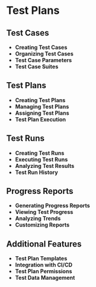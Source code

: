 # Test Plans

## Test Cases
- **Creating Test Cases**
- **Organizing Test Cases**
- **Test Case Parameters**
- **Test Case Suites**

## Test Plans
- **Creating Test Plans**
- **Managing Test Plans**
- **Assigning Test Plans**
- **Test Plan Execution**

## Test Runs
- **Creating Test Runs**
- **Executing Test Runs**
- **Analyzing Test Results**
- **Test Run History**

## Progress Reports
- **Generating Progress Reports**
- **Viewing Test Progress**
- **Analyzing Trends**
- **Customizing Reports**

## Additional Features
- **Test Plan Templates**
- **Integration with CI/CD**
- **Test Plan Permissions**
- **Test Data Management**
